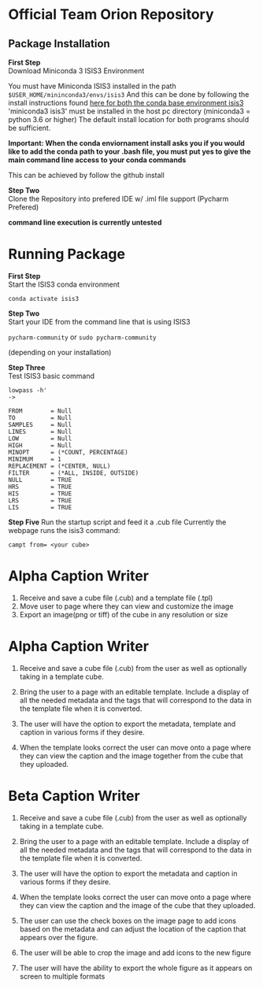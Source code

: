 Official Team Orion Repository
=====================================================

Package Installation
--------------------------

**First Step**<br>
Download Miniconda 3 ISIS3 Environment

You must have Miniconda ISIS3 installed in the path 
`$USER_HOME/mininconda3/envs/isis3`
And this can be done by following the install instructions found 
<a href= https://github.com/USGS-Astrogeology/ISIS3/blob/dev/README.md>
here for both the conda base environment isis3</a><br>'miniconda3 isis3'
 must be installed in the host pc directory (miniconda3 = python 3.6 or higher)
 The default install location for both programs should be sufficient. 

**Important: When the conda enviornament install asks you if you would like to add the conda 
path to your .bash file, you must put yes to give the main command line access to your conda 
commands**

This can be achieved by follow the github install


**Step Two**<br>
Clone the Repository into prefered IDE w/ .iml file support (Pycharm Prefered)

**command line execution is currently untested**

Running Package
=======================

**First Step**<br>
Start the ISIS3 conda environment

`conda activate isis3` 



**Step Two**<br>
Start your IDE from the command line that is using ISIS3

`pycharm-community` or `sudo pycharm-community` 

(depending on your installation)


**Step Three**<br>
Test ISIS3 basic command
```
lowpass -h' 
-> 

FROM        = Null
TO          = Null
SAMPLES     = Null
LINES       = Null
LOW         = Null
HIGH        = Null
MINOPT      = (*COUNT, PERCENTAGE)
MINIMUM     = 1
REPLACEMENT = (*CENTER, NULL)
FILTER      = (*ALL, INSIDE, OUTSIDE)
NULL        = TRUE
HRS         = TRUE
HIS         = TRUE
LRS         = TRUE
LIS         = TRUE
```


**Step Five**
Run the startup script and feed it a .cub file
Currently the webpage runs the isis3 command:

`campt from= <your cube>`


Alpha Caption Writer
=====================================================
1. Receive and save a cube file (.cub) and a template file (.tpl)
2. Move user to page where they can view and customize the image 
3. Export an image(png or tiff) of the cube in any resolution or size


Alpha Caption Writer
=====================================================
1. Receive and save a cube file (.cub) from the user as well as optionally taking in
a template cube.

2. Bring the user to a page with an editable template. Include a display of 
all the needed metadata and the tags that will correspond to the data in the template
file when it is converted.

3. The user will have the option to export the metadata, template and caption in various forms 
if they desire.

4. When the template looks correct the user can move onto a page where they can view the caption
and the image together from the cube that they uploaded.


Beta Caption Writer
=====================================================
1. Receive and save a cube file (.cub) from the user as well as optionally taking in
a template cube.

2. Bring the user to a page with an editable template. Include a display of 
all the needed metadata and the tags that will correspond to the data in the template
file when it is converted.

3. The user will have the option to export the metadata and caption in various forms 
if they desire.

4. When the template looks correct the user can move onto a page where they can view the caption
and the image of the cube that they uploaded.

5. The user can use the check boxes on the image page to add icons based on the metadata and can 
adjust the location of the caption that appears over the figure.

6. The user will be able to crop the image and add icons to the new figure

7. The user will have the ability to export the whole figure as it appears on screen to 
multiple formats 
